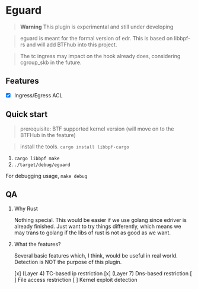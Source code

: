 # Eguard

> **Warning**
> This plugin is experimental and still under developing

> eguard is meant for the formal version of edr. This is based on libbpf-rs and will add BTFhub into this project.

> The tc ingress may impact on the hook already does, considering cgroup_skb in the future.

## Features

- [x] Ingress/Egress ACL

## Quick start

> prerequisite: BTF supported kernel version (will move on to the BTFHub in the feature)

> install the tools. `cargo install libbpf-cargo`

1. `cargo libbpf make`
2. `./target/debug/eguard`

For debugging usage, `make debug`

## QA

1. Why Rust

    Nothing special. This would be easier if we use golang since edriver is already finished. Just want to try things differently, which means we may trans to golang if the libs of rust is not as good as we want.

2. What the features?

    Several basic features which, I think, would be useful in real world. Detection is NOT the purpose of this plugin.

    [x] (Layer 4) TC-based ip restriction
    [x] (Layer 7) Dns-based restriction
    [ ] File access restriction
    [ ] Kernel exploit detection
